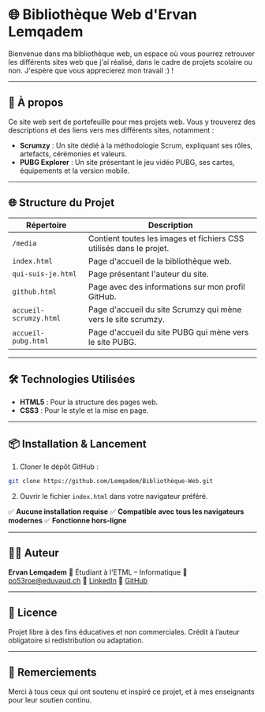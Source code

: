
# 🌐 Bibliothèque Web d'Ervan Lemqadem

Bienvenue dans ma bibliothèque web, un espace où vous pourrez retrouver les différents sites web que j'ai réalisé, dans le cadre de projets scolaire ou non. J'espère que vous apprecierez mon travail :) !

---

## 🚀 À propos

Ce site web sert de portefeuille pour mes projets web. Vous y trouverez des descriptions et des liens vers mes différents sites, notamment :

- **Scrumzy** : Un site dédié à la méthodologie Scrum, expliquant ses rôles, artefacts, cérémonies et valeurs.
- **PUBG Explorer** : Un site présentant le jeu vidéo PUBG, ses cartes, équipements et la version mobile.

---

## 🌐 Structure du Projet

| Répertoire | Description |
|------------|-------------|
| `/media` | Contient toutes les images et fichiers CSS utilisés dans le projet. |
| `index.html` | Page d'accueil de la bibliothèque web. |
| `qui-suis-je.html` | Page présentant l'auteur du site. |
| `github.html` | Page avec des informations sur mon profil GitHub. |
| `accueil-scrumzy.html` | Page d'accueil du site Scrumzy qui mène vers le site scrumzy. |
| `accueil-pubg.html` | Page d'accueil du site PUBG qui mène vers le site PUBG. |

---

## 🛠️ Technologies Utilisées

- **HTML5** : Pour la structure des pages web.
- **CSS3** : Pour le style et la mise en page.




---

## 📦 Installation & Lancement

1. Cloner le dépôt GitHub :

```bash
git clone https://github.com/Lemqadem/Bibliothèque-Web.git
```

2. Ouvrir le fichier `index.html` dans votre navigateur préféré.

✅ **Aucune installation requise**
✅ **Compatible avec tous les navigateurs modernes**
✅ **Fonctionne hors-ligne**

---

## 👨‍💻 Auteur

**Ervan Lemqadem**
📍 Étudiant à l'ETML – Informatique
📧 [po53roe@eduvaud.ch](mailto:po53roe@eduvaud.ch)
🔗 [LinkedIn](https://www.linkedin.com/in/ervan-lemqadem-4573b8356/)
🐙 [GitHub](https://github.com/Lemqadem)

---

## 📜 Licence

Projet libre à des fins éducatives et non commerciales.
Crédit à l’auteur obligatoire si redistribution ou adaptation.

---

## 🙏 Remerciements

Merci à tous ceux qui ont soutenu et inspiré ce projet, et à mes enseignants pour leur soutien continu.
